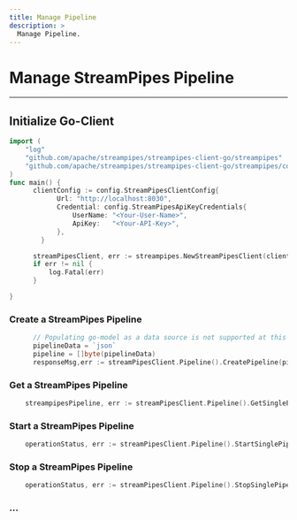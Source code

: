 ```yaml
---
title: Manage Pipeline
description: >
  Manage Pipeline.
---
```

<!--
  // Licensed to the Apache Software Foundation (ASF) under one or more
  // contributor license agreements.  See the NOTICE file distributed with
  // this work for additional information regarding copyright ownership.
  // The ASF licenses this file to You under the Apache License, Version 2.0
  // (the "License"); you may not use this file except in compliance with
  // the License.  You may obtain a copy of the License at
  //
  //    http://www.apache.org/licenses/LICENSE-2.0
  //
  // Unless required by applicable law or agreed to in writing, software
  // distributed under the License is distributed on an "AS IS" BASIS,
  // WITHOUT WARRANTIES OR CONDITIONS OF ANY KIND, either express or implied.
  // See the License for the specific language governing permissions and
  // limitations under the License.
  //
  -->

#  Manage StreamPipes Pipeline
---
## Initialize Go-Client
```go
import (
	"log"
	"github.com/apache/streampipes/streampipes-client-go/streampipes"
	"github.com/apache/streampipes/streampipes-client-go/streampipes/config"
)
func main() {
      clientConfig := config.StreamPipesClientConfig{
            Url: "http://localhost:8030",
            Credential: config.StreamPipesApiKeyCredentials{
                UserName: "<Your-User-Name>",
                ApiKey:   "<Your-API-Key>",
            },
        }

      streamPipesClient, err := streampipes.NewStreamPipesClient(clientConfig)
      if err != nil {
          log.Fatal(err)
      }

}
```

### Create a StreamPipes Pipeline

```go
      // Populating go-model as a data source is not supported at this time,This is because the inheritance of the model has not been resolved for the time being.
      pipelineData = `json`
      pipeline = []byte(pipelineData)
	  responseMsg,err := streamPipesClient.Pipeline().CreatePipeline(pipelineData)
```

### Get a StreamPipes Pipeline

```go
	streampipesPipeline, err := streamPipesClient.Pipeline().GetSinglePipelineStatus("pipelineId")
```

### Start a StreamPipes Pipeline

```go
	operationStatus, err := streamPipesClient.Pipeline().StartSinglePipeline("pipelineId")
```

### Stop a StreamPipes Pipeline

```go
	operationStatus, err := streamPipesClient.Pipeline().StopSinglePipeline("pipelineId")
```

### ...
